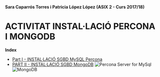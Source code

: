 **Sara Caparrós Torres i Patricia López López (ASIX 2 - Curs 2017/18)**
# ACTIVITAT INSTAL·LACIÓ PERCONA I MONGODB #
**Index**
* [Part I - INSTAL·LACIÓ SGBD MySQL Percona](https://github.com/saracaparros/BBDD/blob/master/M10-UF2/Activitat1/M10-UF2_Activitat1.md#part-i---installaci%C3%93-sgbd-mysql-percona)
* [PART II - INSTAL·LACIÓ SGBD MongoDB](https://github.com/saracaparros/BBDD/blob/master/M10-UF2/Activitat1/M10-UF2_Activitat1.md#part-ii---installaci%C3%93-sgbd-mongodb-m%C3%A0x-3-punts)
![Percona Server for MySql](https://www.percona.com/sites/default/files/ps-logo.png)
![MongoDB](https://webassets.mongodb.com/_com_assets/cms/mongodb-logo-rgb-j6w271g1xn.jpg)
